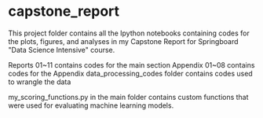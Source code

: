 # capstone_report

This project folder contains all the Ipython notebooks containing codes for the
plots, figures, and analyses in my Capstone Report for Springboard
"Data Science Intensive" course.

Reports 01~11 contains codes for the main section
Appendix 01~08 contains codes for the Appendix
data_processing_codes folder contains codes used to wrangle the data

my_scoring_functions.py in the main folder contains custom functions that were
used for evaluating machine learning models.
